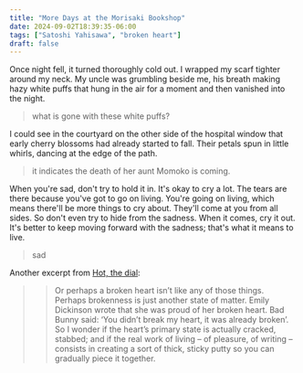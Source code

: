 ```yaml
---
title: "More Days at the Morisaki Bookshop"
date: 2024-09-02T18:39:35-06:00
tags: ["Satoshi Yahisawa", "broken heart"]
draft: false
---
```


Once night fell, it turned thoroughly cold out. I wrapped my scarf tighter around my neck. My uncle was grumbling beside me, his breath making hazy white puffs that hung in the air for a moment and then vanished into the night.

> what is gone with these white puffs?

I could see in the courtyard on the other side of the hospital window that early cherry blossoms had already started to fall. Their petals spun in little whirls, dancing at the edge of the path.

> it indicates the death of her aunt Momoko is coming.

When you're sad, don't try to hold it in. It's okay to cry a lot. The tears are there because you've got to go on living. You're going on living, which means there'll be more things to cry about. They'll come at you from all sides. So don't even try to hide from the sadness. When it comes, cry it out. It's better to keep moving forward with the sadness; that's what it means to live.

> sad

Another excerpt from [Hot, the dial](https://www.thedial.world/articles/literature/issue-18/luna-miguel-caliente-hot):

>> Or perhaps a broken heart isn’t like any of those things. Perhaps brokenness is just another state of matter. Emily Dickinson wrote that she was proud of her broken heart. Bad Bunny said: ‘You didn’t break my heart, it was already broken’. So I wonder if the heart’s primary state is actually cracked, stabbed; and if the real work of living – of pleasure, of writing – consists in creating a sort of thick, sticky putty so you can gradually piece it together.

